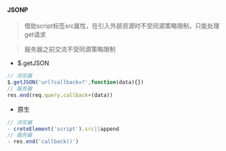 #### JSONP

> 借助script标签src属性，在引入外部资源时不受同源策略限制，只能处理get请求

> 服务器之前交流不受同源策略限制

- $.getJSON

```js
// 浏览器
$.getJSON('url?callback=?',function(data){})
// 服务器
res.end(req.query.callback+(data))
```

- 原生

```js
// 浏览器
- creteElement('script').src||append
// 服务器
- res.end('callback()')
```

#### 